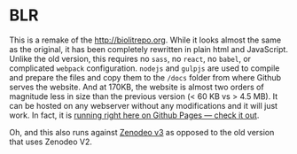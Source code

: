 # BLR

This is a remake of the http://biolitrepo.org. While it looks almost the same as the original, it has been  completely rewritten in plain html and JavaScript. Unlike the old version, this requires no `sass`, no `react`, no `babel`, or complicated `webpack` configuration. `nodejs` and `gulpjs` are used to compile and prepare the files and copy them to the `/docs` folder from where Github serves the website. And at 170KB, the website is almost two orders of magnitude less in size than the previous version (< 60 KB vs > 4.5 MB). It can be hosted on any webserver without any modifications and it will just work. In fact, it is [running right here on Github Pages — check it out](https://plazi.github.io/blr/).

Oh, and this also runs against [Zenodeo v3](https://test.zenodeo.org/) as opposed to the old version that uses Zenodeo V2.